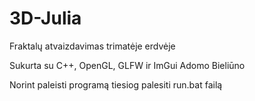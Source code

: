 # 3D-Julia
Fraktalų atvaizdavimas trimatėje erdvėje

Sukurta su C++, OpenGL, GLFW ir ImGui Adomo Bieliūno 

Norint paleisti programą tiesiog palesiti run.bat failą

